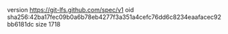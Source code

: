 version https://git-lfs.github.com/spec/v1
oid sha256:42ba17fec09b0a6b78eb4277f3a351a4cefc76dd6c8234eaafacec92bb6181dc
size 1718
